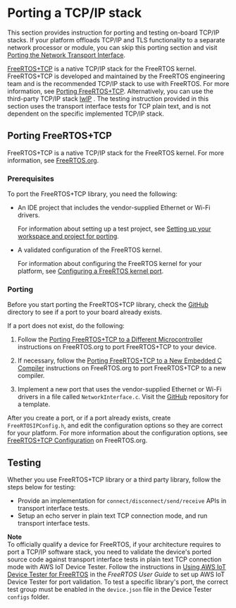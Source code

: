 # Porting a TCP/IP stack<a name="afr-porting-tcp"></a>

This section provides instruction for porting and testing on\-board TCP/IP stacks\. If your platform offloads TCP/IP and TLS functionality to a separate network processor or module, you can skip this porting section and visit [Porting the Network Transport Interface](afr-porting-network-transport-interface.md)\.

[FreeRTOS\+TCP](https://www.freertos.org/FreeRTOS-Plus/FreeRTOS_Plus_TCP/index.html) is a native TCP/IP stack for the FreeRTOS kernel\. FreeRTOS\+TCP is developed and maintained by the FreeRTOS engineering team and is the recommended TCP/IP stack to use with FreeRTOS\. For more information, see [Porting FreeRTOS\+TCP](#porting-freertos-tcp)\. Alternatively, you can use the third\-party TCP/IP stack [lwIP](https://savannah.nongnu.org/projects/lwip/) \. The testing instruction provided in this section uses the transport interface tests for TCP plain text, and is not dependent on the specific implemented TCP/IP stack\. 

## Porting FreeRTOS\+TCP<a name="porting-freertos-tcp"></a>

FreeRTOS\+TCP is a native TCP/IP stack for the FreeRTOS kernel\. For more information, see [FreeRTOS\.org](https://www.freertos.org/FreeRTOS-Plus/FreeRTOS_Plus_TCP/)\.

### Prerequisites<a name="porting-prereqs-freertos-tcp"></a>

To port the FreeRTOS\+TCP library, you need the following:
+ An IDE project that includes the vendor\-supplied Ethernet or Wi\-Fi drivers\.

  For information about setting up a test project, see [Setting up your workspace and project for porting](porting-set-up-project.md)\.
+ A validated configuration of the FreeRTOS kernel\.

  For information about configuring the FreeRTOS kernel for your platform, see [Configuring a FreeRTOS kernel port](afr-porting-kernel.md)\.

### Porting<a name="porting-steps-freertos-tcp"></a>

Before you start porting the FreeRTOS\+TCP library, check the [GitHub](https://github.com/FreeRTOS/FreeRTOS-Plus-TCP/tree/main/portable/NetworkInterface) directory to see if a port to your board already exists\.

If a port does not exist, do the following:

1. Follow the [Porting FreeRTOS\+TCP to a Different Microcontroller](https://www.freertos.org/FreeRTOS-Plus/FreeRTOS_Plus_TCP/Embedded_Ethernet_Porting.html) instructions on FreeRTOS\.org to port FreeRTOS\+TCP to your device\.

1. If necessary, follow the [Porting FreeRTOS\+TCP to a New Embedded C Compiler](https://www.freertos.org/FreeRTOS-Plus/FreeRTOS_Plus_TCP/Embedded_Compiler_Porting.html) instructions on FreeRTOS\.org to port FreeRTOS\+TCP to a new compiler\.

1. Implement a new port that uses the vendor\-supplied Ethernet or Wi\-Fi drivers in a file called `NetworkInterface.c`\. Visit the [GitHub](https://github.com/FreeRTOS/FreeRTOS-Plus-TCP/tree/main/portable/NetworkInterface/board_family) repository for a template\.

After you create a port, or if a port already exists, create `FreeRTOSIPConfig.h`, and edit the configuration options so they are correct for your platform\. For more information about the configuration options, see [FreeRTOS\+TCP Configuration](https://www.freertos.org/FreeRTOS-Plus/FreeRTOS_Plus_TCP/TCP_IP_Configuration.html) on FreeRTOS\.org\.

## Testing<a name="testing-tcp"></a>

Whether you use FreeRTOS\+TCP library or a third party library, follow the steps below for testing:
+ Provide an implementation for `connect/disconnect/send/receive` APIs in transport interface tests\.
+ Setup an echo server in plain text TCP connection mode, and run transport interface tests\.

**Note**  
To officially qualify a device for FreeRTOS, if your architecture requires to port a TCP/IP software stack, you need to validate the device's ported source code against transport interface tests in plain text TCP connection mode with AWS IoT Device Tester\. Follow the instructions in [Using AWS IoT Device Tester for FreeRTOS](https://docs.aws.amazon.com/freertos/latest/userguide/device-tester-for-freertos-ug.html) in the *FreeRTOS User Guide* to set up AWS IoT Device Tester for port validation\. To test a specific library's port, the correct test group must be enabled in the `device.json` file in the Device Tester `configs` folder\.